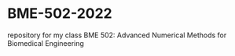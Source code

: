 # BME-502-2022
repository for my class BME 502: Advanced Numerical Methods for Biomedical Engineering
